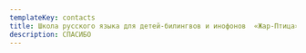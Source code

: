 ```yaml
---
templateKey: contacts
title: Школа русского языка для детей-билингвов и инофонов  «Жар-Птица»
description: СПАСИБО
---
```

